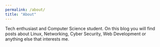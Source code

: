 ```yaml
---
permalink: /about/
title: "About"
---
```


Tech enthusiast and Computer Science student. On this blog you will find posts about Linux, Networking, Cyber Security, Web Development or anything else that interests me.
